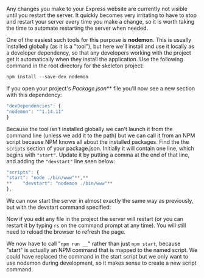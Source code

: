 Any changes you make to your Express website are currently not visible until you restart the server. It quickly becomes very irritating to have to stop and restart your server every time you make a change, so it is worth taking the time to automate restarting the server when needed.

One of the easiest such tools for this purpose is **nodemon**. This is usually installed globally (as it is a "tool"), but here we'll install and use it locally as a developer dependency, so that any developers working with the project get it automatically when they install the application. Use the following command in the root directory for the skeleton project:
    
```js    
npm install --save-dev nodemon
```

If you open your project's _Package.json_** file you'll now see a new section with this dependency:
    
```js    
"devDependencies": {
"nodemon": "^1.14.11"
}
```    

Because the tool isn't installed globally we can't launch it from the command line (unless we add it to the path) but we can call it from an NPM script because NPM knows all about the installed packages. Find the the `scripts` section of your package.json. Initially it will contain one line, which begins with `"start"`. Update it by putting a comma at the end of that line, and adding the `"devstart"` line seen below:
    
```js    
"scripts": {
"start": "node ./bin/www"**,**
**    "devstart": "nodemon ./bin/www"**
},
```    

We can now start the server in almost exactly the same way as previously, but with the devstart command specified:

Now if you edit any file in the project the server will restart (or you can restart it by typing `rs` on the command prompt at any time). You will still need to reload the browser to refresh the page.

We now have to call "`npm run __`" rather than just `npm start`, because "start" is actually an NPM command that is mapped to the named script. We could have replaced the command in the start script but we only want to use nodemon during development, so it makes sense to create a new script command.

